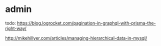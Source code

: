 # admin

todo:
 https://blog.logrocket.com/pagination-in-graphql-with-prisma-the-right-way/


http://mikehillyer.com/articles/managing-hierarchical-data-in-mysql/
